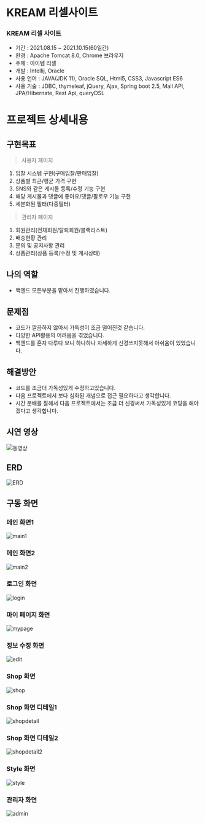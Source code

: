 # KREAM 리셀사이트

### KREAM 리셀 사이트

* 기간 : 2021.08.15 ~ 2021.10.15(60일간)
* 환경 : Apache Tomcat 8.0, Chrome 브라우저
* 주제 : 아이템 리셀
* 개발 : Intellij, Oracle
* 사용 언어 : JAVA(JDK 11), Oracle SQL, Html5, CSS3, Javascript ES6
* 사용 기술 : JDBC, thymeleaf, jQuery, Ajax, Spring boot 2.5, Mail API, JPA/Hibernate, Rest Api, queryDSL

# 프로젝트 상세내용
## 구현목표
> 사용자 페이지
1. 입찰 시스템 구현(구매입찰/판매입찰)
2. 상품별 최근/평균 가격 구현
3. SNS와 같은 게시물 등록/수정 기능 구현
4. 해당 게시물과 댓글에 좋아요/댓글/팔로우 기능 구현
5. 세분화된 필터(다중필터)

>관리자 페이지
1. 회원관리(전체회원/탈퇴회원/블랙리스트)
2. 배송현황 관리
3. 문의 및 공지사항 관리
4. 상품관리(상품 등록/수정 및 게시상태)

## 나의 역할
 - 백엔드 모든부분을 맡아서 진행하였습니다.

## 문제점
- 코드가 깔끔하지 않아서 가독성이 조금 떨어진것 같습니다.
- 다양한 API활용의 어려움을 겪었습니다.
- 백엔드를 혼자 다루다 보니 하나하나 자세하게 신경쓰지못해서 아쉬움이 있었습니다.

## 해결방안
- 코드를 조금더 가독성있게 수정하고있습니다.
- 다음 프로젝트에서 보다 심화된 개념으로 접근 필요하다고 생각합니다.
- 시간 분배를 잘해서 다음 프로젝트에서는 조금 더 신경써서 가독성있게 코딩을 해야겠다고 생각합니다.

## 시연 영상
![동영상](./image/동영상.gif)

## ERD
![ERD](/image/ERD1.png)

## 구동 화면
  ### 메인 화면1

![main1](/image/main1.png)
  ### 메인 화면2

![main2](/image/main2.png)
  ### 로그인 화면

![login](/image/login.png)
  ### 마이 페이지 화면

![mypage](/image/mypage.png)
  ### 정보 수정 화면

![edit](/image/edit.png)
  ### Shop 화면

![shop](/image/shop.png)
  ### Shop 화면 디테일1

![shopdetail](/image/shopdetail.png)
  ### Shop 화면 디테일2

![shopdetail2](/image/shopdetail2.png)
  ### Style 화면

![style](/image/style.png)
  ### 관리자 화면

![admin](/image/admin.png)
